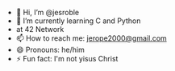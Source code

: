 - 👋 Hi, I’m @jesroble
- 🌱 I’m currently learning C and Python
-    at 42 Network
- 📫 How to reach me: jerope2000@gmail.com
- 😄 Pronouns: he/him
- ⚡ Fun fact: I'm not yisus Christ

<!---
jesroble/jesroble is a ✨ special ✨ repository because its `README.md` (this file) appears on your GitHub profile.
You can click the Preview link to take a look at your changes.
--->
